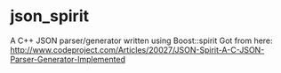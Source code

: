 # json_spirit
A C++ JSON parser/generator written using Boost::spirit
Got from here: http://www.codeproject.com/Articles/20027/JSON-Spirit-A-C-JSON-Parser-Generator-Implemented
